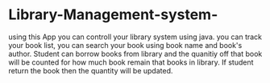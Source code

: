 # Library-Management-system-
using this App you can controll your library system using java. you can track your book list, you can search your book using book name and book's author.  Student can borrow books from library and the quanitiy off that book will be counted for how much book remain that books in library. If student return the book then the quantity will be updated.  

